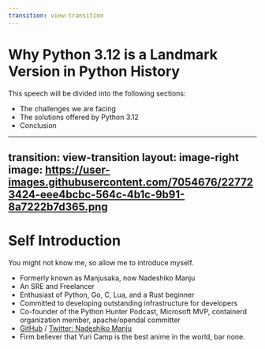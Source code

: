 ```yaml
---
transition: view-transition
---
```

# Why Python 3.12 is a Landmark Version in Python History

This speech will be divided into the following sections:

<v-clicks>

- The challenges we are facing
- The solutions offered by Python 3.12
- Conclusion

</v-clicks>

---
transition: view-transition
layout: image-right
image: https://user-images.githubusercontent.com/7054676/227723424-eee4bcbc-564c-4b1c-9b91-8a7222b7d365.png
---

# Self Introduction

You might not know me, so allow me to introduce myself.

<v-clicks>

- Formerly known as Manjusaka, now Nadeshiko Manju
- An SRE and Freelancer
- Enthusiast of Python, Go, C, Lua, and a Rust beginner
- Committed to developing outstanding infrastructure for developers
- Co-founder of the Python Hunter Podcast, Microsoft MVP, containerd organization member, apache/opendal committer
- [GitHub](https://github.com/Zheaoli) / [Twitter: Nadeshiko Manju](https://twitter.com/Manjusaka_Lee)
- Firm believer that Yuri Camp is the best anime in the world, bar none.

</v-clicks>